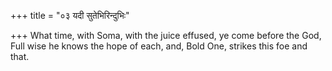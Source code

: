 +++
title = "०३ यदी सुतेभिरिन्दुभिः"

+++
What time, with Soma, with the juice effused, ye come before the God,  
     Full wise he knows the hope of each, and, Bold One, strikes this foe and that.